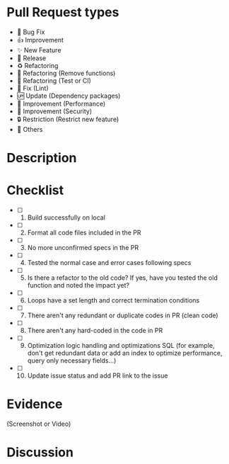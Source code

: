 <!--
  Put easy title to understand.
  Don't forget to set reviewers and assignees.
-->

# Pull Request types
<!-- Choose only something to come under. -->

- 🐛 Bug Fix
- 👍 Improvement
- ✨ New Feature
- 🎉 Release
- ♻️ Refactoring
- 🚿 Refactoring (Remove functions)
- 💚 Refactoring (Test or CI)
- 👕 Fix (Lint)
- 🆙 Update (Dependency packages)
- 🚀 Improvement (Performance)
- 👮 Improvement (Security)
- 🔒 Restriction (Restrict new feature)
- 👾 Others

# Description
<!-- Write detailed explanations, URL of explanatory materials, Issue ticket, etc -->

# Checklist
<!-- Write review checklist for dev and reviewer -->

- [ ] 1. Build successfully on local
- [ ] 2. Format all code files included in the PR
- [ ] 3. No more unconfirmed specs in the PR
- [ ] 4. Tested the normal case and error cases following specs
- [ ] 5. Is there a refactor to the old code? If yes, have you tested the old function and noted the impact yet?
- [ ] 6. Loops have a set length and correct termination conditions
- [ ] 7. There aren't any redundant or duplicate codes in PR (clean code)
- [ ] 8. There aren't any hard-coded in the code in PR
- [ ] 9. Optimization logic handling and optimizations SQL (for example, don't get redundant data or add an index to optimize performance, query only necessary fields...)
- [ ] 10. Update issue status and add PR link to the issue

# Evidence
(Screenshot or Video)

# Discussion
<!-- Write what you want to check, what you don't have to check, etc. -->